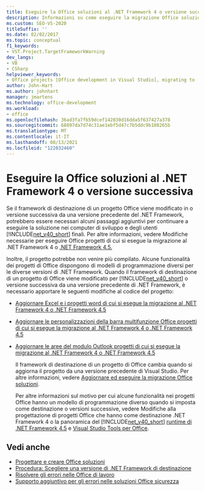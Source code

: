 ```yaml
---
title: Eseguire la Office soluzioni al .NET Framework 4 o versione successiva
description: Informazioni su come eseguire la migrazione Office soluzioni al .NET Framework 4 o versione successiva in modo che il progetto continui a funzionare.
ms.custom: SEO-VS-2020
titleSuffix: ''
ms.date: 02/02/2017
ms.topic: conceptual
f1_keywords:
- VST.Project.TargetFrameworkWarning
dev_langs:
- VB
- CSharp
helpviewer_keywords:
- Office projects [Office development in Visual Studio], migrating to .NET Framework 4
author: John-Hart
ms.author: johnhart
manager: jmartens
ms.technology: office-development
ms.workload:
- office
ms.openlocfilehash: 36ad3fa7fb59dcef142030d16dda5f637427a378
ms.sourcegitcommit: 68897da7d74c31ae1ebf5d47c7b5ddc9b108265b
ms.translationtype: MT
ms.contentlocale: it-IT
ms.lasthandoff: 08/13/2021
ms.locfileid: "122032460"
---
```

# <a name="migrate-office-solutions-to-the-net-framework-4-or-later"></a>Eseguire la Office soluzioni al .NET Framework 4 o versione successiva
  Se il framework di destinazione di un progetto Office viene modificato in o versione successiva da una versione precedente del .NET Framework, potrebbero essere necessari alcuni passaggi aggiuntivi per continuare a eseguire la soluzione nei computer di sviluppo e degli utenti [!INCLUDE[net_v40_short](../sharepoint/includes/net-v40-short-md.md)] finali. Per altre informazioni, vedere Modifiche necessarie per eseguire Office progetti di cui si esegue la migrazione al .NET Framework 4 o [.NET Framework 4.5.](../vsto/required-changes-to-run-office-projects-that-you-migrate-to-the-dotnet-framework-4-or-the-dotnet-framework-4-5.md)

 Inoltre, il progetto potrebbe non venire più compilato. Alcune funzionalità dei progetti di Office dispongono di modelli di programmazione diversi per le diverse versioni di .NET Framework. Quando il framework di destinazione di un progetto di Office viene modificato per [!INCLUDE[net_v40_short](../sharepoint/includes/net-v40-short-md.md)] o versione successiva da una versione precedente di .NET Framework, è necessario apportare le seguenti modifiche al codice del progetto:

- [Aggiornare Excel e i progetti word di cui si esegue la migrazione al .NET Framework 4 o .NET Framework 4.5](../vsto/updating-excel-and-word-projects-that-you-migrate-to-the-dotnet-framework-4-or-the-dotnet-framework-4-5.md)

- [Aggiornare le personalizzazioni della barra multifunzione Office progetti di cui si esegue la migrazione al .NET Framework 4 o .NET Framework 4.5](update-ribbon-customizations-in-office-projects-to-migrate-to-dotnet-framework-4-or-4-5.md)

- [Aggiornare le aree del modulo Outlook progetti di cui si esegue la migrazione al .NET Framework 4 o .NET Framework 4.5](../vsto/updating-form-regions-in-outlook-projects-that-you-migrate-to-the-dotnet-framework-4-or-the-dotnet-framework-4-5.md)

  Il framework di destinazione di un progetto di Office cambia quando si aggiorna il progetto da una versione precedente di Visual Studio. Per altre informazioni, vedere [Aggiornare ed eseguire la migrazione Office soluzioni](../vsto/upgrading-and-migrating-office-solutions.md).

  Per altre informazioni sul motivo per cui alcune funzionalità nei progetti Office hanno un modello di programmazione diverso quando si imposta come destinazione o versioni successive, vedere Modifiche alla progettazione di progetti Office che hanno come destinazione .NET Framework 4 o la panoramica del [!INCLUDE[net_v40_short](../sharepoint/includes/net-v40-short-md.md)] [runtime di .NET Framework 4.5](../vsto/changes-to-the-design-of-office-projects-that-target-the-dotnet-framework-4-or-the-dotnet-framework-4-5.md) e [Visual Studio Tools per Office](../vsto/visual-studio-tools-for-office-runtime-overview.md).

## <a name="see-also"></a>Vedi anche
- [Progettare e creare Office soluzioni](../vsto/designing-and-creating-office-solutions.md)
- [Procedura: Scegliere una versione di .NET Framework di destinazione](../ide/visual-studio-multi-targeting-overview.md)
- [Risolvere gli errori nelle Office di lavoro](../vsto/troubleshooting-errors-in-office-solutions.md)
- [Supporto aggiuntivo per gli errori nelle soluzioni Office sicurezza](../vsto/additional-support-for-errors-in-office-solutions.md)

